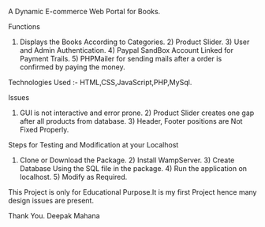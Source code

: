 A Dynamic E-commerce Web Portal for Books.

Functions

1) Displays the Books According to Categories. 2) Product Slider. 3) User and Admin Authentication. 4) Paypal SandBox Account Linked for Payment Trails. 5) PHPMailer for sending mails after a order is confirmed by paying the money.

Technologies Used :- HTML,CSS,JavaScript,PHP,MySql.

Issues

1) GUI is not interactive and error prone. 2) Product Slider creates one gap after all products from database. 3) Header, Footer positions are Not Fixed Properly.

Steps for Testing and Modification at your Localhost

1) Clone or Download the Package. 2) Install WampServer. 3) Create Database Using the SQL file in the package. 4) Run the application on localhost. 5) Modify as Required.

This Project is only for Educational Purpose.It is my first Project hence many design issues are present.

Thank You. Deepak Mahana
